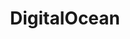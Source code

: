 ---
title: DigitalOcean
menu:
  product_pharmer_0.1.0-alpha.1:
    identifier: digital-ocean
    name: DigitalOcean
    parent: cloud
    weight: 20
menu_name: product_pharmer_0.1.0-alpha.1 
---